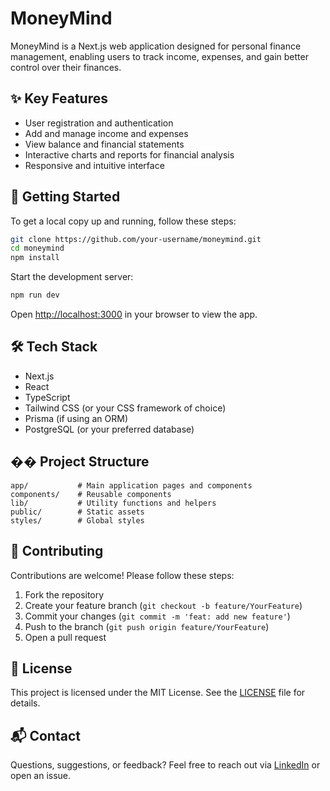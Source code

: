 # MoneyMind

MoneyMind is a Next.js web application designed for personal finance management, enabling users to track income, expenses, and gain better control over their finances.

## ✨ Key Features

- User registration and authentication
- Add and manage income and expenses
- View balance and financial statements
- Interactive charts and reports for financial analysis
- Responsive and intuitive interface

## 🚀 Getting Started

To get a local copy up and running, follow these steps:

```bash
git clone https://github.com/your-username/moneymind.git
cd moneymind
npm install
```

Start the development server:

```bash
npm run dev
```

Open [http://localhost:3000](http://localhost:3000) in your browser to view the app.

## 🛠️ Tech Stack

- Next.js
- React
- TypeScript
- Tailwind CSS (or your CSS framework of choice)
- Prisma (if using an ORM)
- PostgreSQL (or your preferred database)

## �� Project Structure

```
app/           # Main application pages and components
components/    # Reusable components
lib/           # Utility functions and helpers
public/        # Static assets
styles/        # Global styles
```

## 🤝 Contributing

Contributions are welcome! Please follow these steps:

1. Fork the repository
2. Create your feature branch (`git checkout -b feature/YourFeature`)
3. Commit your changes (`git commit -m 'feat: add new feature'`)
4. Push to the branch (`git push origin feature/YourFeature`)
5. Open a pull request

## 📄 License

This project is licensed under the MIT License. See the [LICENSE](LICENSE) file for details.

## 📬 Contact

Questions, suggestions, or feedback? Feel free to reach out via [LinkedIn](https://www.linkedin.com/) or open an issue.
